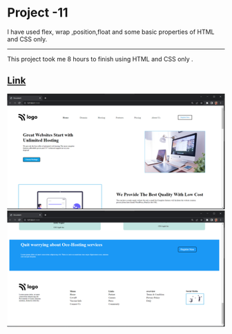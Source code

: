 # Project -11

I have used flex, wrap ,position,float and some basic properties of HTML and CSS only.
***

This project took me 8 hours to finish using HTML and CSS only .

## [Link]()

![output](./output-01.png)
![output](./output-02.png)